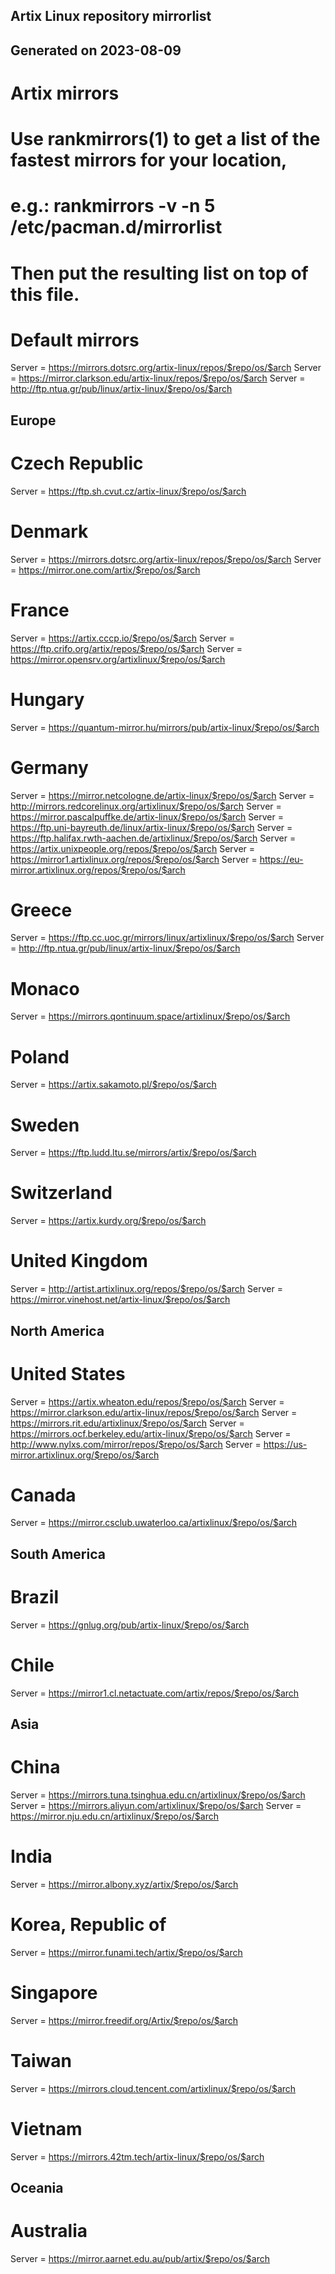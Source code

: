 ##
## Artix Linux repository mirrorlist
## Generated on 2023-08-09
##

# Artix mirrors
# Use rankmirrors(1) to get a list of the fastest mirrors for your location,
# e.g.: rankmirrors -v -n 5 /etc/pacman.d/mirrorlist
# Then put the resulting list on top of this file.

# Default mirrors
Server = https://mirrors.dotsrc.org/artix-linux/repos/$repo/os/$arch
Server = https://mirror.clarkson.edu/artix-linux/repos/$repo/os/$arch
Server = http://ftp.ntua.gr/pub/linux/artix-linux/$repo/os/$arch

## Europe
# Czech Republic
Server = https://ftp.sh.cvut.cz/artix-linux/$repo/os/$arch
# Denmark
Server = https://mirrors.dotsrc.org/artix-linux/repos/$repo/os/$arch
Server = https://mirror.one.com/artix/$repo/os/$arch
# France
Server = https://artix.cccp.io/$repo/os/$arch
Server = https://ftp.crifo.org/artix/repos/$repo/os/$arch
Server = https://mirror.opensrv.org/artixlinux/$repo/os/$arch
# Hungary
Server = https://quantum-mirror.hu/mirrors/pub/artix-linux/$repo/os/$arch
# Germany
Server = https://mirror.netcologne.de/artix-linux/$repo/os/$arch
Server = http://mirrors.redcorelinux.org/artixlinux/$repo/os/$arch
Server = https://mirror.pascalpuffke.de/artix-linux/$repo/os/$arch
Server = https://ftp.uni-bayreuth.de/linux/artix-linux/$repo/os/$arch
Server = https://ftp.halifax.rwth-aachen.de/artixlinux/$repo/os/$arch
Server = https://artix.unixpeople.org/repos/$repo/os/$arch
Server = https://mirror1.artixlinux.org/repos/$repo/os/$arch
Server = https://eu-mirror.artixlinux.org/repos/$repo/os/$arch
# Greece
Server = https://ftp.cc.uoc.gr/mirrors/linux/artixlinux/$repo/os/$arch
Server = http://ftp.ntua.gr/pub/linux/artix-linux/$repo/os/$arch
# Monaco
Server = https://mirrors.qontinuum.space/artixlinux/$repo/os/$arch
# Poland
Server = https://artix.sakamoto.pl/$repo/os/$arch
# Sweden
Server = https://ftp.ludd.ltu.se/mirrors/artix/$repo/os/$arch
# Switzerland
Server = https://artix.kurdy.org/$repo/os/$arch
# United Kingdom
Server = http://artist.artixlinux.org/repos/$repo/os/$arch
Server = https://mirror.vinehost.net/artix-linux/$repo/os/$arch

## North America
# United States
Server = https://artix.wheaton.edu/repos/$repo/os/$arch
Server = https://mirror.clarkson.edu/artix-linux/repos/$repo/os/$arch
Server = https://mirrors.rit.edu/artixlinux/$repo/os/$arch
Server = https://mirrors.ocf.berkeley.edu/artix-linux/$repo/os/$arch
Server = http://www.nylxs.com/mirror/repos/$repo/os/$arch
Server = https://us-mirror.artixlinux.org/$repo/os/$arch
# Canada
Server = https://mirror.csclub.uwaterloo.ca/artixlinux/$repo/os/$arch

## South America
# Brazil
Server = https://gnlug.org/pub/artix-linux/$repo/os/$arch
# Chile
Server = https://mirror1.cl.netactuate.com/artix/repos/$repo/os/$arch

## Asia
# China
Server = https://mirrors.tuna.tsinghua.edu.cn/artixlinux/$repo/os/$arch
Server = https://mirrors.aliyun.com/artixlinux/$repo/os/$arch
Server = https://mirror.nju.edu.cn/artixlinux/$repo/os/$arch
# India
Server = https://mirror.albony.xyz/artix/$repo/os/$arch
# Korea, Republic of
Server = https://mirror.funami.tech/artix/$repo/os/$arch
# Singapore
Server = https://mirror.freedif.org/Artix/$repo/os/$arch
# Taiwan
Server = https://mirrors.cloud.tencent.com/artixlinux/$repo/os/$arch
# Vietnam
Server = https://mirrors.42tm.tech/artix-linux/$repo/os/$arch

## Oceania
# Australia
Server = https://mirror.aarnet.edu.au/pub/artix/$repo/os/$arch
